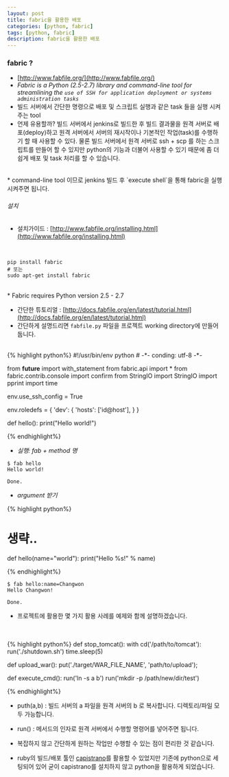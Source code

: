 ```yaml
---
layout: post
title: fabric을 활용한 배포
categories: [python, fabric]
tags: [python, fabric]
description: fabric을 활용한 배포
---
```



### fabric ?

* [http://www.fabfile.org/](http://www.fabfile.org/) 
* *Fabric is a Python (2.5-2.7) library and command-line tool for streamlining the `use of SSH for application deployment or systems administration tasks`*
* 빌드 서버에서 간단한 명령으로 배포 및 스크립트 실행과 같은 task 들을 실행 시켜주는 tool
* 언제 유용할까? 빌드 서버에서 jenkins로 빌드한 후 빌드 결과물을 원격 서버로 배포(deploy)하고 원격 서버에서 서버의 재시작이나 기본적인 작업(task)를 수행하기 할 때 사용할 수 있다. 물론 빌드 서버에서 원격 서버로 ssh + scp 를 하는 스크립트를 만들어 할 수 있지만 python의 기능과 더불어 사용할 수 있기 때문에 좀 더 쉽게 배포 및 task 처리를 할 수 있습니다.
<br>
* command-line tool 이므로 jenkins 빌드 후 `execute shell`을 통해 fabric을 실행 시켜주면 됩니다.

###### 설치 

* 설치가이드 : [http://www.fabfile.org/installing.html](http://www.fabfile.org/installing.html)

<br>

```
pip install fabric
# 또는 
sudo apt-get install fabric
```

<br>
* Fabric requires Python version 2.5 - 2.7
<br>

* 간단한 튜토리얼 : [http://docs.fabfile.org/en/latest/tutorial.html](http://docs.fabfile.org/en/latest/tutorial.html) 
* 간단하게 설명드리면 `fabfile.py` 파일을 프로젝트 working directory에 만들어 둡니다.

<br>
{% highlight python%}
#!/usr/bin/env python
# -*- conding: utf-8 -*-

from __future__ import with_statement
from fabric.api import *
from fabric.contrib.console import confirm
from StringIO import StringIO
import pprint
import time

env.use_ssh_config = True

env.roledefs = {
    'dev': {
        'hosts': ['id@host'],
    }
}


def hello():
    print("Hello world!")

{% endhighlight%}


* *실행: fab + method 명*

```
$ fab hello
Hello world!

Done.

```

* *argument 받기*

{% highlight python%}
# 생략..

def hello(name="world"):
    print("Hello %s!" % name)

{% endhighlight%}


```
$ fab hello:name=Changwon
Hello Changwon!

Done.

```

* 프로젝트에 활용한 몇 가지 활용 사례를 예제와 함께 설명하겠습니다.
<br>
<br>
{% highlight python%}
def stop_tomcat():
    with cd('/path/to/tomcat'):
        run('./shutdown.sh')
        time.sleep(5)

def upload_war():
    put('./target/WAR_FILE_NAME', 'path/to/upload');

def execute_cmd():
	run('ln -s a b')
	run('mkdir -p /path/new/dir/test')

{% endhighlight%}

* puth(a,b) : 빌드 서버의 a 파일을 원격 서버의 b 로 복사합니다. 디렉토리/파일 모두 가능합니다. 
* run() : 메서드의 인자로 원격 서버에서 수행할 명령어를 넣어주면 됩니다.
* 복잡하지 않고 간단하게 원하는 작업만 수행할 수 있는 점이 편리한 것 같습니다.



* ruby의 빌드/배포 툴인 [capistrano](http://capistranorb.com/)를 활용할 수 있었지만 기존에 python으로 세팅되어 있어 굳이 capistrano를 설치하지 않고 python을 활용하게 되었습니다.
